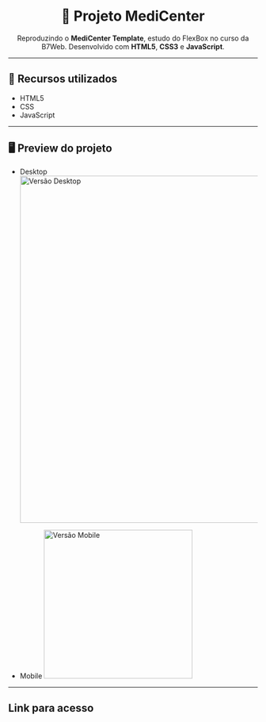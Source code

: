 <h1 align="center">🏥 Projeto MediCenter</h1>

<p align="center">
  Reproduzindo o <b>MediCenter Template</b>, estudo do FlexBox no curso da B7Web. Desenvolvido com <b>HTML5</b>, <b>CSS3</b> e <b>JavaScript</b>.
</p>

---

## 🚀 Recursos utilizados
- HTML5  
- CSS
- JavaScript 

---

## 🖥 Preview do projeto

- Desktop
  <img src="https://github.com/user-attachments/assets/bd42388a-3b26-42e7-a77e-8d2b28e8750c" alt="Versão Desktop" width="700"/>

- Mobile
  <img src="https://github.com/user-attachments/assets/f32fdd38-f210-41f8-b289-e065f735e268" alt="Versão Mobile" width="300"/>

---

## Link para acesso